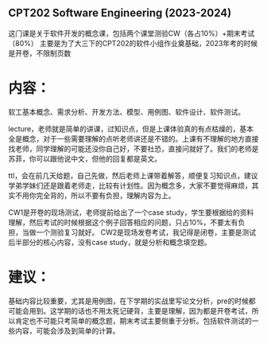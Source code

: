 ## CPT202 Software Engineering (2023-2024)
这⻔课是关于软件开发的概念课，包括两个课堂测验CW（各占10%）+期末考试（80%）
主要是为了大三下的CPT202的软件小组作业奠基础，2023年考的时候是开卷，不限制⻚数

# 内容：
软工基本概念、需求分析、开发方法、模型、用例图、软件设计、软件测试。

lecture，老师就是简单的讲课，过知识点，但是上课体验真的有点枯燥的，基本全是概念，对于一些需要理解的点听老师讲还是不错的。上课有不理解的地方直接找老师，同学理解的可能还没你自己好，不要社恐，直接问就好了。我们的老师是苏菲，你可以跟他说中文，但他的回复都是英文。

ttl，会在前几天给题，自己先做，然后老师上课带着解答，顺便复习知识点，建议学弟学妹们还是跟着老师走，比较有计划性。因为概念多，大家不要觉得麻烦，其实不用你完全背的，所以不要有负担，理解内容为上。

CW1是开卷的现场测试，老师提前给出了一个case study，学生要根据给的资料理解，然后考试的时候根据这个例子回答相应的问题，只占10%，不要太有负担，当做一个测验复习就好。
CW2是现场发卷考试，我记得是闭卷，主要是测试后半部分的核心内容，没有case study，就是分析和概念填空题。

# 建议：
基础内容比较重要，尤其是用例图，在下学期的实战里写论文分析，pre的时候都可能会用到。这学期的话也不用太死记硬背，主要是理解，因为都是开卷考试，所以肯定也不可能只考简单的概念题，期末考试主要侧重于分析。包括软件测试的一些内容，可能会涉及到简单的计算。
